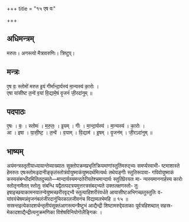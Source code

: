 +++
title = "१५ एष वः"

+++
## अधिमन्त्रम्
मरुतः। अगस्त्यो मैत्रावरुणिः। त्रिष्टुप्।

## मन्त्रः
ए॒ष वः॒ स्तोमो॑ मरुत इ॒यं गीर्मा॑न्दा॒र्यस्य॑ मा॒न्यस्य॑ का॒रोः ।  
एषा या॑सीष्ट त॒न्वे॑ व॒यां वि॒द्यामे॒षं वृ॒जनं॑ जी॒रदा॑नुम् ॥

## पदपाठः
ए॒षः । वः॒ । स्तोमः॑ । म॒रु॒तः॒ । इ॒यम् । गीः । मा॒न्दा॒र्यस्य॑ । मा॒न्यस्य॑ । का॒रोः ।  
आ । इषा । या॒सी॒ष्ट॒ । त॒न्वे॑ । व॒याम् । वि॒द्याम॑ । इ॒षम् । वृ॒जन॑म् । जी॒रऽदा॑नुम् ॥

## भाष्यम्
अयंमन्त्रस्तृतीयाध्यायान्तेव्याख्यातः सूक्तोपक्रमप्रभृतिक्रियमाणांस्तुतिंमरुद्भ्यः समर्प्यस्वाभी- ष्टमाशास्ते हेमरुतः एषःस्तोमःइदानीङ्कृतंस्तोत्रंवोयुष्माकंयुष्मदर्थमित्यर्थः तथेयङ्गीः स्तुतिरूपावा- गपिवोयुष्माकं कस्यसंबन्धीदमितितदुच्यते—मान्दार्यस्यमन्दतेरीयतेश्चमान्दार्यः स्तुतिंप्रेरयतः मा- न्यस्यमाननार्हस्य कारोः स्तोतृनामैतत् स्तोतुः संबन्धि यद्वैतत्पदत्रयमुत्तरत्रसंबद्भ्यते उक्तलक्षणस्तो- तुः इषाइच्छयाकामनयातन्वेयुष्मच्छरीरवृद्भ्यै स्तुत्याहिशरीरंवर्धते आयासीष्टअभिगच्छतुस्तुतिः व- यांवयंचेषमन्नंवृजनंबलंजीरदानुंचिरकालजीवनंच विद्यामलभेमहि ॥ १५ ॥ सस्रन्तइत्येकादशर्चन्तृतीयंसूक्तंआगस्त्यन्त्रैष्टुभं आद्यैन्द्री शिष्टामरुद्देवताकाः पूर्वत्रहिशब्दात् सहस्र- मेकादशाद्यैन्द्रीत्यनुक्रमणिका विशेषविनियोगोलैङ्गिकः ।